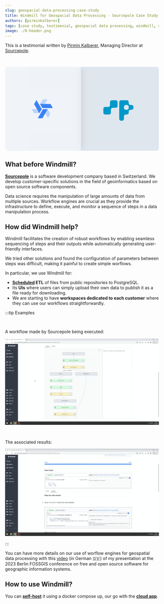 ```yaml
---
slug: geospacial-data-processing-case-study
title: Windmill for Geospacial Data Processing - Sourcepole Case Study
authors: [pirminkalberer]
tags: [case study, testimonial, geospacial data processing, windmill, sourcepol, workflows]
image: ./0-header.png
---
```


This is a testimonial written by [Pirmin Kalberer](https://github.com/pka), Managing Director at [Sourcepole](http://sourcepole.com/).

<!--truncate-->

<br/>

![Sourcepole Windmill use case](./0-header.png 'Sourcepole Windmill testimonial')

## What before Windmill?

**[Sourcepole](http://sourcepole.com/)** is a software development company based in Switzerland. We develop customer-specific solutions in the field of geoinformatics based on open source software components.

Data science requires the manipulation of large amounts of data from multiple sources. Workflow engines are crucial as they provide the infrastructure to define, execute, and monitor a sequence of steps in a data manipulation process.

## How did Windmill help?

Windmill facilitates the creation of robust workflows by enabling seamless sequencing of steps and their outputs while automatically generating user-friendly interfaces.

We tried other solutions and found the configuration of parameters between steps was difficult, making it painful to create simple worflows.

In particular, we use Windmill for:

- **[Scheduled](/docs/core_concepts/scheduling) ETL** of files from public repositories to PostgreSQL.
- Its **UIs** where users can simply upload their own data to publish it as a file ready for downloading.
- We are starting to have **workspaces dedicated to each customer** where they can use our workflows straightforwardly.

:::tip Examples

<br/>

A workflow made by Sourcepole being executed:

![Workflow being executed](./sourcepole_execution.png 'Workflow being executed')

<br/>

The associated results:

![Workflow results](./sourcepole_results.png 'Workflow results')

:::

You can have more details on our use of worflow engines for geospatial data processing with this [video](https://pretalx.com/fossgis2023/talk/JAMMJ8/) (in German 🇩🇪) of my presentation at the 2023 Berlin FOSSGIS conference on free and open source software for geographic information systems.

## How to use Windmill?

You can **[self-host](/docs/advanced/self_host/#deployment)** it using a docker compose up, our go with the **<a href="https://app.windmill.dev/" rel="nofollow">cloud app</a>**.
